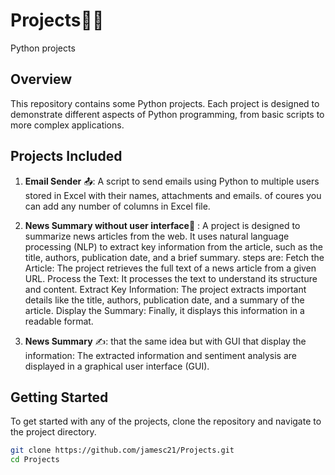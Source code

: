 # Projects🚀🚀
Python projects

## Overview
This repository contains some Python projects. Each project is designed to demonstrate different aspects of Python programming, from basic scripts to more complex applications.

## Projects Included
1. **Email Sender** 📤: A script to send emails using Python to multiple users stored in Excel with their names, attachments and emails. of coures you can add any number of columns in Excel file.
2. **News Summary without user interface**📝 : A project is designed to summarize news articles from the web. It uses natural language processing (NLP) to extract key information from the article, such as the title, authors, publication date, and a brief summary. steps are:
Fetch the Article: The project retrieves the full text of a news article from a given URL.
Process the Text: It processes the text to understand its structure and content.
Extract Key Information: The project extracts important details like the title, authors, publication date, and a summary of the article.
Display the Summary: Finally, it displays this information in a readable format.


3. **News Summary** ✍️: that the same idea but with GUI
that display the information: The extracted information and sentiment analysis are displayed in a graphical user interface (GUI).

## Getting Started
To get started with any of the projects, clone the repository and navigate to the project directory.

```bash
git clone https://github.com/jamesc21/Projects.git
cd Projects
